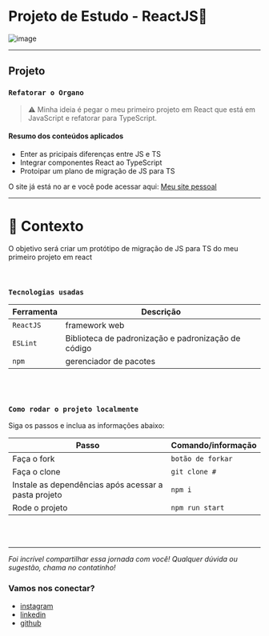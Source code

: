 # Projeto de Estudo - ReactJS🚀

![image](https://media.giphy.com/media/Mc24i6cYYqT0UgD1LQ/giphy.gif)

---

## Projeto

### `Refatorar o Organo`

> ⚠️ Minha ideia é pegar o meu primeiro projeto em React que está em JavaScript e refatorar para TypeScript.

#### Resumo dos conteúdos aplicados

- Enter as pricipais diferenças entre JS e TS
- Integrar componentes React ao TypeScript
- Protoipar um plano de migração de JS para TS

O site já está no ar e você pode acessar aqui: [Meu site pessoal](https://organo-xi-eight.vercel.app/)

---

# 🧠 Contexto

O objetivo será criar um protótipo de migração de JS para TS do meu primeiro projeto em react

<br />

### `Tecnologias usadas`

| Ferramenta | Descrição                                           |
| ---------- | --------------------------------------------------- |
| `ReactJS`  | framework web                                       |
| `ESLint`   | Biblioteca de padronização e padronização de código |
| `npm`      | gerenciador de pacotes                              |

<br />
<br />

### `Como rodar o projeto localmente`

Siga os passos e inclua as informações abaixo:

| Passo                                                | Comando/informação |
| ---------------------------------------------------- | ------------------ |
| Faça o fork                                          | `botão de forkar`  |
| Faça o clone                                         | `git clone #`      |
| Instale as dependências após acessar a pasta projeto | `npm i`            |
| Rode o projeto                                       | `npm run start`    |

<br />
<br />

---

_Foi incrível compartilhar essa jornada com você! Qualquer dúvida ou sugestão, chama no contatinho!_

### Vamos nos conectar?

- [instagram](https://www.instagram.com/jaootelesk)
- [linkedin](https://www.linkedin.com/in/jo%C3%A3o-teles-711557239//)
- [github](https://github.com/joaotelesk)
